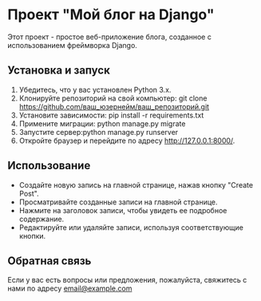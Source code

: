 # Проект "Мой блог на Django"

Этот проект - простое веб-приложение блога, созданное с использованием фреймворка Django.

## Установка и запуск

1. Убедитесь, что у вас установлен Python 3.x.
2. Клонируйте репозиторий на свой компьютер: git clone https://github.com/ваш_юзернейм/ваш_репозиторий.git
3. Установите зависимости: pip install -r requirements.txt
4. Примените миграции: python manage.py migrate
5. Запустите сервер:python manage.py runserver
6. Откройте браузер и перейдите по адресу http://127.0.0.1:8000/.

## Использование

- Создайте новую запись на главной странице, нажав кнопку "Create Post".
- Просматривайте созданные записи на главной странице.
- Нажмите на заголовок записи, чтобы увидеть ее подробное содержание.
- Редактируйте или удаляйте записи, используя соответствующие кнопки.

## Обратная связь

Если у вас есть вопросы или предложения, пожалуйста, свяжитесь с нами по адресу email@example.com